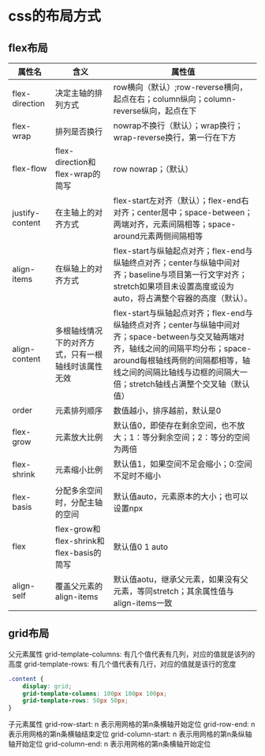 # css的布局方式

## flex布局

| 属性名          | 含义                                               | 属性值                                                       |
| --------------- | -------------------------------------------------- | ------------------------------------------------------------ |
| flex-direction  | 决定主轴的排列方式                                 | row横向（默认）;row-reverse横向，起点在右；column纵向；column-reverse纵向，起点在下 |
| flex-wrap       | 排列是否换行                                       | nowrap不换行（默认）；wrap换行；wrap-reverse换行，第一行在下方 |
| flex-flow       | flex-direction和flex-wrap的简写                    | row nowrap；（默认）                                         |
| justify-content | 在主轴上的对齐方式                                 | flex-start左对齐（默认）；flex-end右对齐；center居中；space-between；两端对齐，元素间隔相等；space-around元素两侧间隔相等 |
| align-items     | 在纵轴上的对齐方式                                 | flex-start与纵轴起点对齐；flex-end与纵轴终点对齐；center与纵轴中间对齐；baseline与项目第一行文字对齐；stretch如果项目未设置高度或设为auto，将占满整个容器的高度（默认）。 |
| align-content   | 多根轴线情况下的对齐方式，只有一根轴线时该属性无效 | flex-start与纵轴起点对齐；flex-end与纵轴终点对齐；center与纵轴中间对齐；space-between与交叉轴两端对齐，轴线之间的间隔平均分布；space-around每根轴线两侧的间隔都相等，轴线之间的间隔比轴线与边框的间隔大一倍；stretch轴线占满整个交叉轴（默认值） |
| order           | 元素排列顺序                                       | 数值越小，排序越前，默认是0                                  |
| flex-grow       | 元素放大比例                                       | 默认值0，即使存在剩余空间，也不放大；1：等分剩余空间；2：等分的空间为两倍 |
| flex-shrink     | 元素缩小比例                                       | 默认值1，如果空间不足会缩小；0:空间不足时不缩小              |
| flex-basis      | 分配多余空间时，分配主轴的空间                     | 默认值auto，元素原本的大小；也可以设置npx                    |
| flex            | flex-grow和flex-shrink和flex-basis的简写           | 默认值0 1 auto                                               |
| align-self      | 覆盖父元素的align-items                            | 默认值aotu，继承父元素，如果没有父元素，等同stretch；其余属性值与align-items一致 |

## grid布局
父元素属性
grid-template-columns: 有几个值代表有几列，对应的值就是该列的高度
grid-template-rows: 有几个值代表有几行，对应的值就是该行的宽度
```css
.content {
    display: grid;
    grid-template-columns: 100px 100px 100px;
    grid-template-rows: 50px 50px;
}
```
子元素属性
grid-row-start: n 表示用网格的第n条横轴开始定位
grid-row-end: n 表示用网格的第n条横轴结束定位
grid-column-start: n 表示用网格的第n条纵轴轴开始定位
grid-column-end: n 表示用网格的第n条横轴开始定位